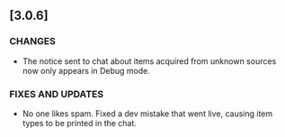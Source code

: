## [3.0.6]
### CHANGES
- The notice sent to chat about items acquired from unknown sources now only appears in Debug mode.

### FIXES AND UPDATES
- No one likes spam. Fixed a dev mistake that went live, causing item types to be printed in the chat.